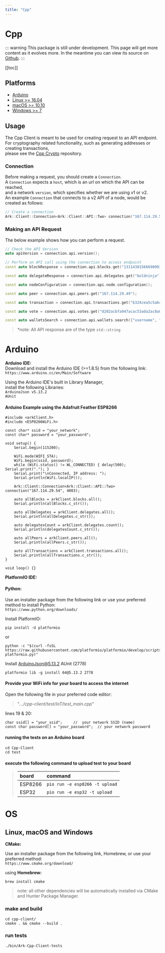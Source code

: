 ```yaml
---
title: "Cpp"
---
```


# Cpp

::: warning
This package is still under development. This page will get more content as it evolves more. In the meantime you can view its source on [Github](https://github.com/ArkEcosystem/cpp-client/).
:::

[[toc]]

## Platforms
* [Arduino](#Arduino)  
* [Linux >= 16.04](#OS)  
* [macOS >= 10.10](#OS)  
* [Windows >= 7](#OS)  

## Usage

The Cpp Client is meant to be used for creating request to an API endpoint.  
For cryptography related functionality, such as generating addresses or creating transactions,  
please see the [Cpp Crypto](https://github.com/ArkEcosystem/cpp-crypto) repository.

### Connection

Before making a request, you should create a `Connection`.  
A `Connection` expects a `host`, which is an url on which the API can be reached,  
and a network `version`, which specifies whether we are using v1 or v2.  
An example `Connection` that connects to a v2 API of a node, would be created as follows:

```cpp
// Create a connection
Ark::Client::Connection<Ark::Client::API::Two> connection("167.114.29.54", 4003);
```

### Making an API Request

The below example shows how you can perform a request.

```cpp
// Check the API Version
auto apiVersion = connection.api.version();

// Perform an API call using the connection to access endpoint
const auto blockResponse = connection.api.blocks.get("13114381566690093367")

const auto delegateResponse = connection.api.delegates.get("boldninja");

const auto nodeConfiguration = connection.api.node.configuration();

const auto peer = connection.api.peers.get("167.114.29.49");

const auto transaction = connection.api.transactions.get("b324cea5c5a6c15e6ced3ec9c3135a8022eeadb8169f7ba66c80ebc82b0ac850");

const auto vote = connection.api.votes.get("d202acbfa947acac53ada2ac8a0eb662c9f75421ede3b10a42759352968b4ed2");

const auto walletsSearch = connection.api.wallets.search({"username", "baldninja"});
```
> *note: All API response are of the type `std::string`

# 

# Arduino
**Arduino IDE:**  
Download and install the Arduino IDE (>=1.8.5) from the following link:  
```https://www.arduino.cc/en/Main/Software```

Using the Arduino IDE's built in Library Manager,  
install the following Libraries:  
```ArduinoJson v5.13.2```  
```AUnit```

#### Arduino Example using the Adafruit Feather ESP8266

```Arduino
#include <arkClient.h>
#include <ESP8266WiFi.h>

const char* ssid = "your_network";
const char* password = "your_password";

void setup() {
    Serial.begin(115200);

    WiFi.mode(WIFI_STA);
    WiFi.begin(ssid, password);
    while (WiFi.status() != WL_CONNECTED) { delay(500); Serial.print("."); }
    Serial.print("\nConnected, IP address: ");
    Serial.println(WiFi.localIP());

    Ark::Client::Connection<Ark::Client::API::Two> connection("167.114.29.54", 4003);

    auto allBlocks = arkClient.blocks.all();
    Serial.println(allBlocks.c_str());

    auto allDelegates = arkClient.delegates.all();
    Serial.println(allDelegates.c_str());
  
    auto delegatesCount = arkClient.delegates.count();
    Serial.println(delegatesCount.c_str());
  
    auto allPeers = arkClient.peers.all();
    Serial.println(allPeers.c_str());

    auto allTransactions = arkClient.transactions.all();
    Serial.println(allTransactions.c_str());
}

void loop() {}
```

**PlatformIO IDE:**  

#### Python:  
Use an installer package from the following link or use your preferred method to install Python:  
```https://www.python.org/downloads/```  

Install PlatformIO:

    pip install -U platformio
or

    python -c "$(curl -fsSL https://raw.githubusercontent.com/platformio/platformio/develop/scripts/get-platformio.py)"

Install ArduinoJson@5.13.2 AUnit (2778)

    platformio lib -g install 64@5.13.2 2778

#### Provide your WiFi info for your board to access the internet   

Open the following file in your preferred code editor:  
> "*.../cpp-client/test/IoT/test_main.cpp*"  

lines 19 & 20:  
```
char ssid[] = "your_ssid";     //  your network SSID (name)
const char password[] = "your_password";  // your network password
```

#### running the tests on an Arduino board

    cd Cpp-Client 
    cd test

#### execute the following command to upload test to your board  

>| board | command |
>|:-- |:-- |
>| ESP8266 | ```pio run -e esp8266 -t upload``` |
>| ESP32 | ```pio run -e esp32 -t upload``` |

#

# OS
## Linux, macOS and Windows

**CMake:**  

Use an installer package from the following link, Homebrew, or use your preferred method:  
```https://www.cmake.org/download/```

using
**Homebrew:**  

    brew install cmake

> note: all other dependencies will be automatically installed via CMake and Hunter Package Manager.

### make and build
    cd cpp-client/  
    cmake . && cmake --build .

### run tests
    ./bin/Ark-Cpp-Client-tests
